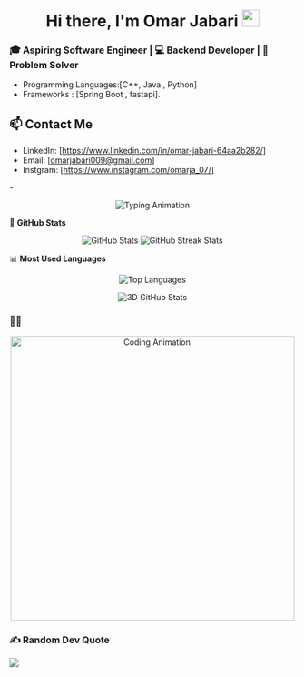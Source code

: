 <h1 align="center">Hi there, I'm Omar Jabari <img src="https://media.giphy.com/media/hvRJCLFzcasrR4ia7z/giphy.gif" width="30px"></h1>

### 🎓 Aspiring Software Engineer | 💻 Backend Developer | 🧩 Problem Solver

- Programming Languages:[C++, Java , Python]
- Frameworks : [Spring Boot , fastapi].
## 📫 Contact Me

- LinkedIn: [https://www.linkedin.com/in/omar-jabari-64aa2b282/]
- Email: [omarjabari009@gmail.com]
- Instgram: [https://www.instagram.com/omarja_07/]

-<p align="center">
  <img src="https://readme-typing-svg.herokuapp.com?font=Fira+Code&size=25&duration=4000&pause=1000&color=FF5733&center=true&vCenter=true&width=600&lines=Hi+There!+I'm+Omar+Jabari;Backend+Developer+with+Spring+Boot+and+FastAPI;400%2B+Problems+Solved+on+Codeforces;Passionate+About+Clean+Code+%26+APIs" alt="Typing Animation" />
</p>


🌟 **GitHub Stats**

<p align="center"> <img src="https://github-readme-stats.vercel.app/api?username=omarjabari007&show_icons=true&theme=radical" alt="GitHub Stats" /> <img src="https://github-readme-streak-stats.herokuapp.com/?user=omarjabari007&theme=radical" alt="GitHub Streak Stats" /> </p>


📊 **Most Used Languages**
<p align="center"> <img src="https://github-readme-stats.vercel.app/api/top-langs/?username=omarjabari007&layout=compact&theme=radical" alt="Top Languages" /> </p>

<p align="center">
  <img src="https://github-readme-stats.vercel.app/api?username=omarjabari007&show_icons=true&theme=radical&hide_border=true" alt="3D GitHub Stats" />
</p>


### 👨‍💻 
<p align="center"> <img src="https://media.giphy.com/media/13HgwGsXF0aiGY/giphy.gif" width="500" alt="Coding Animation" /> </p>

### ✍️ Random Dev Quote
![](https://quotes-github-readme.vercel.app/api?type=horizontal&theme=radical)



